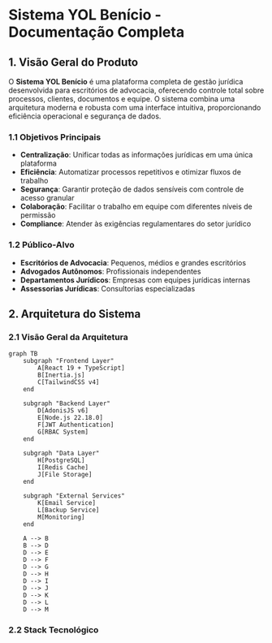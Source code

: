 # Sistema YOL Benício - Documentação Completa

## 1. Visão Geral do Produto

O **Sistema YOL Benício** é uma plataforma completa de gestão jurídica desenvolvida para escritórios de advocacia, oferecendo controle total sobre processos, clientes, documentos e equipe. O sistema combina uma arquitetura moderna e robusta com uma interface intuitiva, proporcionando eficiência operacional e segurança de dados.

### 1.1 Objetivos Principais

- **Centralização**: Unificar todas as informações jurídicas em uma única plataforma
- **Eficiência**: Automatizar processos repetitivos e otimizar fluxos de trabalho
- **Segurança**: Garantir proteção de dados sensíveis com controle de acesso granular
- **Colaboração**: Facilitar o trabalho em equipe com diferentes níveis de permissão
- **Compliance**: Atender às exigências regulamentares do setor jurídico

### 1.2 Público-Alvo

- **Escritórios de Advocacia**: Pequenos, médios e grandes escritórios
- **Advogados Autônomos**: Profissionais independentes
- **Departamentos Jurídicos**: Empresas com equipes jurídicas internas
- **Assessorias Jurídicas**: Consultorias especializadas

## 2. Arquitetura do Sistema

### 2.1 Visão Geral da Arquitetura

```mermaid
graph TB
    subgraph "Frontend Layer"
        A[React 19 + TypeScript]
        B[Inertia.js]
        C[TailwindCSS v4]
    end
    
    subgraph "Backend Layer"
        D[AdonisJS v6]
        E[Node.js 22.18.0]
        F[JWT Authentication]
        G[RBAC System]
    end
    
    subgraph "Data Layer"
        H[PostgreSQL]
        I[Redis Cache]
        J[File Storage]
    end
    
    subgraph "External Services"
        K[Email Service]
        L[Backup Service]
        M[Monitoring]
    end
    
    A --> B
    B --> D
    D --> E
    D --> F
    D --> G
    D --> H
    D --> I
    D --> J
    D --> K
    D --> L
    D --> M
```

### 2.2 Stack Tecnológico

